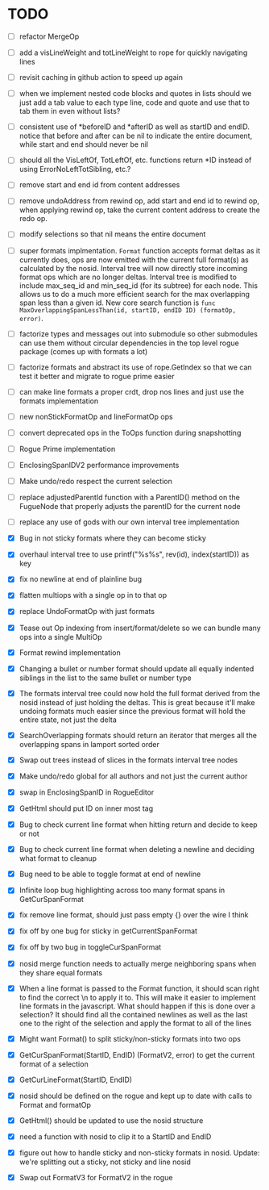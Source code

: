 # TODO

- [ ] refactor MergeOp
- [ ] add a visLineWeight and totLineWeight to rope for quickly navigating lines
- [ ] revisit caching in github action to speed up again
- [ ] when we implement nested code blocks and quotes in lists should we just add a tab
      value to each type line, code and quote and use that to tab them in even without lists?
- [ ] consistent use of *beforeID and *afterID as well as startID and endID.
      notice that before and after can be nil to indicate the entire document,
      while start and end should never be nil
- [ ] should all the VisLeftOf, TotLeftOf, etc. functions return \*ID instead
      of using ErrorNoLeftTotSibling, etc.?
- [ ] remove start and end id from content addresses
- [ ] remove undoAddress from rewind op, add start and end id to rewind op,
      when applying rewind op, take the current content address to create the redo op.
- [ ] modify selections so that nil means the entire document
- [ ] super formats implmentation. `Format` function accepts format deltas as it currently does, ops are
      now emitted with the current full format(s) as calculated by the nosid. Interval tree
      will now directly store incoming format ops which are no longer deltas. Interval tree
      is modified to include max_seq_id and min_seq_id (for its subtree) for each node. This
      allows us to do a much more efficient search for the max overlapping span less than a given
      id. New core search function is `func MaxOverlappingSpanLessThan(id, startID, endID ID) (formatOp, error)`.
- [ ] factorize types and messages out into submodule so other submodules can use them
      without circular dependencies in the top level rogue package (comes up with formats a lot)
- [ ] factorize formats and abstract its use of rope.GetIndex so that we can test
      it better and migrate to rogue prime easier
- [ ] can make line formats a proper crdt, drop nos lines and just use the formats implementation
- [ ] new nonStickFormatOp and lineFormatOp ops
- [ ] convert deprecated ops in the ToOps function during snapshotting
- [ ] Rogue Prime implementation
- [ ] EnclosingSpanIDV2 performance improvements
- [ ] Make undo/redo respect the current selection
- [ ] replace adjustedParentId function with a ParentID() method on the
      FugueNode that properly adjusts the parentID for the current node
- [ ] replace any use of gods with our own interval tree implementation

- [x] Bug in not sticky formats where they can become sticky
- [x] overhaul interval tree to use printf("%s%s", rev(id), index(startID)) as key
- [x] fix no newline at end of plainline bug
- [x] flatten multiops with a single op in to that op
- [x] replace UndoFormatOp with just formats
- [x] Tease out Op indexing from insert/format/delete so we can bundle many ops
      into a single MultiOp
- [x] Format rewind implementation
- [x] Changing a bullet or number format should update all equally indented
      siblings in the list to the same bullet or number type
- [x] The formats interval tree could now hold the full format derived
      from the nosid instead of just holding the deltas. This is great because
      it'll make undoing formats much easier since the previous format will
      hold the entire state, not just the delta
- [x] SearchOverlapping formats should return an iterator that merges all
      the overlapping spans in lamport sorted order
- [x] Swap out trees instead of slices in the formats interval tree nodes
- [x] Make undo/redo global for all authors and not just the current author
- [x] swap in EnclosingSpanID in RogueEditor
- [x] GetHtml should put ID on inner most tag
- [x] Bug to check current line format when hitting return and decide to
      keep or not
- [x] Bug to check current line format when deleting a newline and deciding
      what format to cleanup
- [x] Bug need to be able to toggle format at end of newline
- [x] Infinite loop bug highlighting across too many format spans in GetCurSpanFormat
- [x] fix remove line format, should just pass empty {} over the wire I think
- [x] fix off by one bug for sticky in getCurrentSpanFormat
- [x] fix off by two bug in toggleCurSpanFormat
- [x] nosid merge function needs to actually merge neighboring spans
      when they share equal formats
- [x] When a line format is passed to the Format function, it should scan
      right to find the correct \n to apply it to. This will make it easier to
      implement line formats in the javascript. What should happen if this
      is done over a selection? It should find all the contained newlines as well
      as the last one to the right of the selection and apply the format to all
      of the lines
- [x] Might want Format() to split sticky/non-sticky formats into two ops
- [x] GetCurSpanFormat(StartID, EndID) (FormatV2, error) to get the current
      format of a selection
- [x] GetCurLineFormat(StartID, EndID)
- [x] nosid should be defined on the rogue and kept up to date with
      calls to Format and formatOp
- [x] GetHtml() should be updated to use the nosid structure
- [x] need a function with nosid to clip it to a StartID and EndID
- [x] figure out how to handle sticky and non-sticky formats in nosid.
      Update: we're splitting out a sticky, not sticky and line nosid
- [x] Swap out FormatV3 for FormatV2 in the rogue
